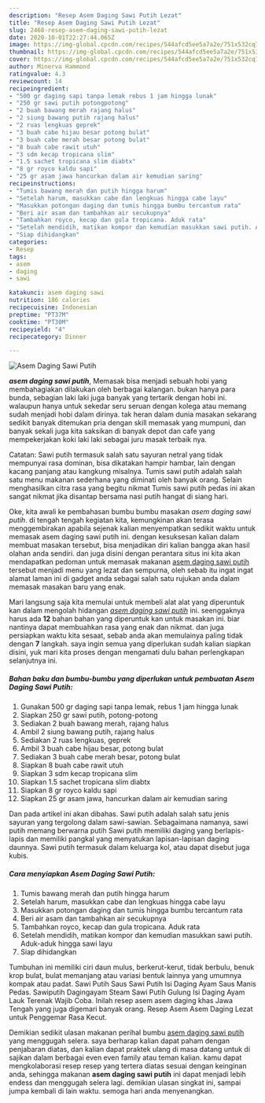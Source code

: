```yaml
---
description: "Resep Asem Daging Sawi Putih Lezat"
title: "Resep Asem Daging Sawi Putih Lezat"
slug: 2468-resep-asem-daging-sawi-putih-lezat
date: 2020-10-01T22:27:44.065Z
image: https://img-global.cpcdn.com/recipes/544afcd5ee5a7a2e/751x532cq70/asem-daging-sawi-putih-foto-resep-utama.jpg
thumbnail: https://img-global.cpcdn.com/recipes/544afcd5ee5a7a2e/751x532cq70/asem-daging-sawi-putih-foto-resep-utama.jpg
cover: https://img-global.cpcdn.com/recipes/544afcd5ee5a7a2e/751x532cq70/asem-daging-sawi-putih-foto-resep-utama.jpg
author: Minerva Hammond
ratingvalue: 4.3
reviewcount: 14
recipeingredient:
- "500 gr daging sapi tanpa lemak rebus 1 jam hingga lunak"
- "250 gr sawi putih potongpotong"
- "2 buah bawang merah rajang halus"
- "2 siung bawang putih rajang halus"
- "2 ruas lengkuas geprek"
- "3 buah cabe hijau besar potong bulat"
- "3 buah cabe merah besar potong bulat"
- "8 buah cabe rawit utuh"
- "3 sdm kecap tropicana slim"
- "1.5 sachet tropicana slim diabtx"
- "8 gr royco kaldu sapi"
- "25 gr asam jawa hancurkan dalam air kemudian saring"
recipeinstructions:
- "Tumis bawang merah dan putih hingga harum"
- "Setelah harum, masukkan cabe dan lengkuas hingga cabe layu"
- "Masukkan potongan daging dan tumis hingga bumbu tercantum rata"
- "Beri air asam dan tambahkan air secukupnya"
- "Tambahkan royco, kecap dan gula tropicana. Aduk rata"
- "Setelah mendidih, matikan kompor dan kemudian masukkan sawi putih. Aduk-aduk hingga sawi layu"
- "Siap dihidangkan"
categories:
- Resep
tags:
- asem
- daging
- sawi

katakunci: asem daging sawi 
nutrition: 186 calories
recipecuisine: Indonesian
preptime: "PT37M"
cooktime: "PT30M"
recipeyield: "4"
recipecategory: Dinner

---
```



![Asem Daging Sawi Putih](https://img-global.cpcdn.com/recipes/544afcd5ee5a7a2e/751x532cq70/asem-daging-sawi-putih-foto-resep-utama.jpg)

<b><i>asem daging sawi putih</i></b>, Memasak bisa menjadi sebuah hobi yang membahagiakan dilakukan oleh berbagai kalangan. bukan hanya para bunda, sebagian laki laki juga banyak yang tertarik dengan hobi ini. walaupun hanya untuk sekedar seru seruan dengan kolega atau memang sudah menjadi hobi dalam dirinya. tak heran dalam dunia masakan sekarang sedikit banyak ditemukan pria dengan skill memasak yang mumpuni, dan banyak sekali juga kita saksikan di banyak depot dan cafe yang mempekerjakan koki laki laki sebagai juru masak terbaik nya.

Catatan: Sawi putih termasuk salah satu sayuran netral yang tidak mempunyai rasa dominan, bisa dikatakan hampir hambar, lain dengan kacang panjang atau kangkung misalnya. Tumis sawi putih adalah salah satu menu makanan sederhana yang diminati oleh banyak orang. Selain menghasilkan citra rasa yang begitu nikmat Tumis sawi putih pedas ini akan sangat nikmat jika disantap bersama nasi putih hangat di siang hari.

Oke, kita awali ke pembahasan bumbu bumbu masakan <i>asem daging sawi putih</i>. di tengah tengah kegiatan kita, kemungkinan akan terasa menggembirakan apabila sejenak kalian menyempatkan sedikit waktu untuk memasak asem daging sawi putih ini. dengan kesuksesan kalian dalam membuat masakan tersebut, bisa menjadikan diri kalian bangga akan hasil olahan anda sendiri. dan juga disini dengan perantara situs ini kita akan mendapatkan pedoman untuk memasak makanan <u>asem daging sawi putih</u> tersebut menjadi menu yang lezat dan sempurna, oleh sebab itu ingat ingat alamat laman ini di gadget anda sebagai salah satu rujukan anda dalam memasak masakan baru yang enak.


Mari langsung saja kita memulai untuk membeli alat alat yang diperuntuk kan dalam mengolah hidangan <u><i>asem daging sawi putih</i></u> ini. seenggaknya harus ada <b>12</b> bahan bahan yang diperuntuk kan untuk masakan ini. biar nantinya dapat membuahkan rasa yang enak dan nikmat. dan juga persiapkan waktu kita sesaat, sebab anda akan memulainya paling tidak dengan <b>7</b> langkah. saya ingin semua yang diperlukan sudah kalian siapkan disini, yuk mari kita proses dengan mengamati dulu bahan perlengkapan selanjutnya ini.

<!--inarticleads1-->

##### Bahan baku dan bumbu-bumbu yang diperlukan untuk pembuatan Asem Daging Sawi Putih:

1. Gunakan 500 gr daging sapi tanpa lemak, rebus 1 jam hingga lunak
1. Siapkan 250 gr sawi putih, potong-potong
1. Sediakan 2 buah bawang merah, rajang halus
1. Ambil 2 siung bawang putih, rajang halus
1. Sediakan 2 ruas lengkuas, geprek
1. Ambil 3 buah cabe hijau besar, potong bulat
1. Sediakan 3 buah cabe merah besar, potong bulat
1. Siapkan 8 buah cabe rawit utuh
1. Siapkan 3 sdm kecap tropicana slim
1. Siapkan 1.5 sachet tropicana slim diabtx
1. Siapkan 8 gr royco kaldu sapi
1. Siapkan 25 gr asam jawa, hancurkan dalam air kemudian saring


Dan pada artikel ini akan dibahas. Sawi putih adalah salah satu jenis sayuran yang tergolong dalam sawi-sawian. Sebagaimana namanya, sawi putih memang berwarna putih Sawi putih memiliki daging yang berlapis-lapis dan memiliki pangkal yang menyatukan lapisan-lapisan daging daunnya. Sawi putih termasuk dalam keluarga kol, atau dapat disebut juga kubis. 

<!--inarticleads2-->

##### Cara menyiapkan Asem Daging Sawi Putih:

1. Tumis bawang merah dan putih hingga harum
1. Setelah harum, masukkan cabe dan lengkuas hingga cabe layu
1. Masukkan potongan daging dan tumis hingga bumbu tercantum rata
1. Beri air asam dan tambahkan air secukupnya
1. Tambahkan royco, kecap dan gula tropicana. Aduk rata
1. Setelah mendidih, matikan kompor dan kemudian masukkan sawi putih. Aduk-aduk hingga sawi layu
1. Siap dihidangkan


Tumbuhan ini memiliki ciri daun mulus, berkerut-kerut, tidak berbulu, benuk krop bulat, bulat memanjang atau variasi bentuk lainnya yang umumnya kompak atau padat. Sawi Putih Saus Sawi Putih Isi Daging Ayam Saus Manis Pedas. Sawiputih Dagingayam Steam Sawi Putih Gulung Isi Daging Ayam Lauk Terenak Wajib Coba. Inilah resep asem asem daging khas Jawa Tengah yang juga digemari banyak orang. Resep Asem Asem Daging Lezat untuk Penggemar Rasa Kecut. 

Demikian sedikit ulasan makanan perihal bumbu <u>asem daging sawi putih</u> yang menggugah selera. saya berharap kalian dapat paham dengan penjabaran diatas, dan kalian dapat praktek ulang di masa datang untuk di sajikan dalam berbagai even even family atau teman kalian. kamu dapat mengkolaborasi resep resep yang tertera diatas sesuai dengan keinginan anda, sehingga makanan <b>asem daging sawi putih</b> ini dapat menjadi lebih endess dan menggugah selera lagi. demikian ulasan singkat ini, sampai jumpa kembali di lain waktu. semoga hari anda menyenangkan.

